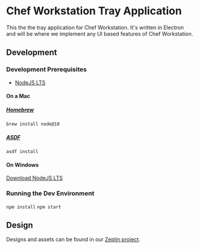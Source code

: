 # Chef Workstation Tray Application

This the the tray application for Chef Workstation. It's written in Electron and
will be where we implement any UI based features of Chef Workstation.

## Development

### Development Prerequisites
* [NodeJS LTS](https://nodejs.org/)

#### On a Mac

##### [Homebrew](https://brew.sh)
`brew install node@10`

##### [ASDF](https://github.com/asdf-vm/asdf)
`asdf install`

#### On Windows
[Download NodeJS LTS](https://nodejs.org/en/download/)

### Running the Dev Environment
`npm install`
`npm start`

## Design
Designs and assets can be found in our [Zeplin project](https://zpl.io/Vqwx37m).

